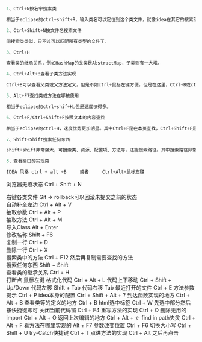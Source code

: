 ```java
1、Ctrl+N按名字搜索类

相当于eclipse的ctrl+shift+R，输入类名可以定位到这个类文件，就像idea在其它的搜索部分的表现一样，搜索类名也能对你所要搜索的内容多个部分进行匹配，而且如果能匹配的自己写的类，优先匹配自己写的类，甚至不是自己写的类也能搜索。

2、Ctrl+Shift+N按文件名搜索文件

同搜索类类似，只不过可以匹配所有类型的文件了。

3、Ctrl+H

查看类的继承关系，例如HashMap的父类是AbstractMap，子类则有一大堆。

4、Ctrl+Alt+B查看子类方法实现

Ctrl+B可以查看父类或父方法定义，但是不如ctrl+鼠标左键方便。但是在这里，Ctrl+B或ctrl+鼠标左键只能看见Map接口的抽象方法put的定义，不是我们想要的，这时候Ctrl+Alt+B就可以查看HashMap的put方法。

5、Alt+F7查找类或方法在哪被使用

相当于eclipse的ctrl+shif+H,但是速度快得多。

6、Ctrl+F/Ctrl+Shift+F按照文本的内容查找

相当于eclipse的ctrl+H，速度优势更加明显。其中Ctrl+F是在本页查找，Ctrl+Shift+F是全局查找。

7、Shift+Shift搜索任何东西

shift+shift非常强大，可搜索类、资源、配置项、方法等，还能搜索路径。其中搜索路径非常实用，例如你写了一个功能叫hello，在java，js，css，jsp中都有hello的文件夹，那我们可以搜索"hello/"找到路径中包含hello的文件夹。

8、查看接口的实现类

IDEA 风格 ctrl + alt +B     或者     Ctrl+Alt+鼠标左键
```
浏览器无痕状态            Ctrl + Shift + N

右键各类文件              Git -> rollback可以回滚未提交之前的状态<br>
自动补全左边              Ctrl + Alt + V <br>
抽取参数                  Ctrl + Alt + P <br>
抽取方法                  Ctrl + Alt + M <br>
导入Class                 Alt + Enter  <br>
修改名称                  Shift + F6    <br>
复制一行                  Ctrl + D    <br>
删除一行                  Ctrl + X    <br>
搜索类中的方法            Ctrl + F12  然后再复制需要查找的方法<br>
搜索任何东西              Shift + Shift  <br>
查看类的继承关系          Ctrl + H  <br>
打断点                    鼠标左键
格式化代码                Ctrl + Alt + L
代码上下移动              Ctrl + Shift + Up/Down
代码左移				  Shift + Tab
代码右移                  Tab
最近打开的文件            Ctrl + E
方法参数提示              Ctrl + P
idea本身的配置            Ctrl + Shift + Alt + ?
到达函数实现的地方        Ctrl + Alt + B
查看类等的定义的地方      Ctrl + B
html选中标签              Ctrl + W   先选中部分然后按快捷键即可
关闭当前代码窗            Ctrl + F4
重写方法的实现            Ctrl + O
删除无用的import          Ctrl + Alt + O
返回上次编辑的地方        Ctrl + Alt + <-
find in path失灵          Ctrl + Alt + F
看方法在哪里实现的        Alt + F7
参数改变位置              Ctrl + F6
切换大小写				  Ctrl + Shift + U
try-Catch快捷键           Ctrl + T
点进方法的实现            Ctrl + Alt 之后再点击
















